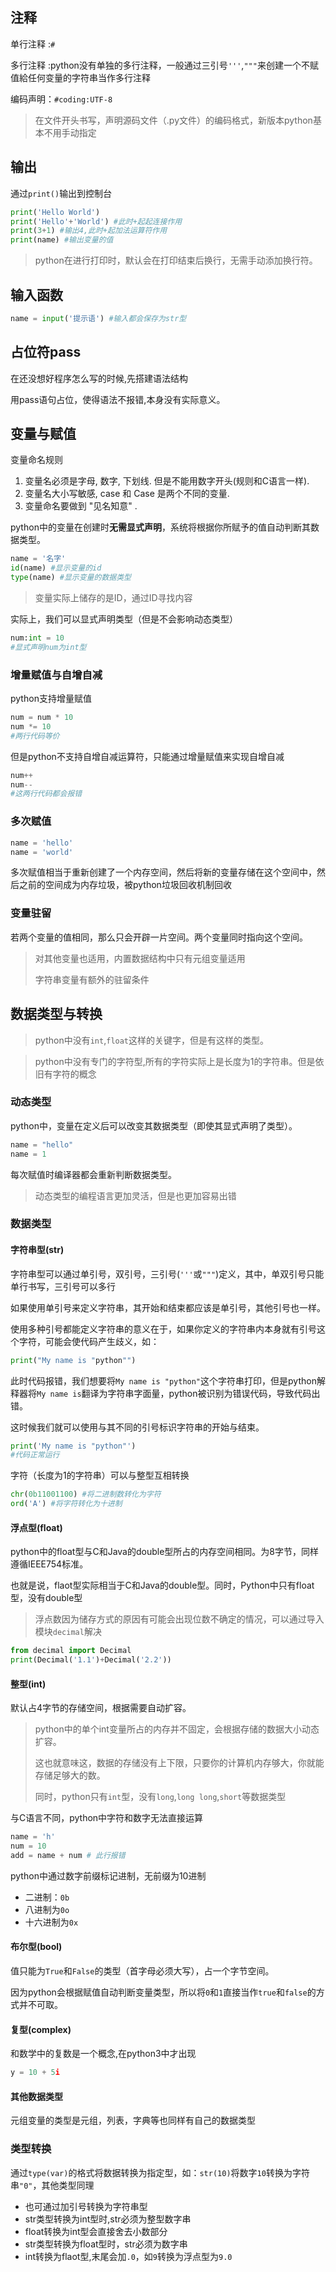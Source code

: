 ## 注释

单行注释 :`#`

多行注释 :python没有单独的多行注释，一般通过三引号`'''`,`"""`来创建一个不赋值給任何变量的字符串当作多行注释

编码声明：`#coding:UTF-8` 

> 在文件开头书写，声明源码文件（.py文件）的编码格式，新版本python基本不用手动指定
## 输出

通过`print()`输出到控制台

```python
print('Hello World')
print('Hello'+'World') #此时+起起连接作用
print(3+1) #输出4,此时+起加法运算符作用
print(name) #输出变量的值
```

> python在进行打印时，默认会在打印结束后换行，无需手动添加换行符。

## 输入函数

```python
name = input('提示语') #输入都会保存为str型
```
## 占位符pass

在还没想好程序怎么写的时候,先搭建语法结构

用pass语句占位，使得语法不报错,本身没有实际意义。

## 变量与赋值

变量命名规则
1. 变量名必须是字母, 数字, 下划线. 但是不能用数字开头(规则和C语言一样).
2. 变量名大小写敏感, case 和 Case 是两个不同的变量.
3. 变量命名要做到 "见名知意" . 

python中的变量在创建时**无需显式声明**，系统将根据你所赋予的值自动判断其数据类型。

```python
name = '名字' 
id(name) #显示变量的id
type(name) #显示变量的数据类型
```

> 变量实际上储存的是ID，通过ID寻找内容

实际上，我们可以显式声明类型（但是不会影响动态类型）
```python
num:int = 10
#显式声明num为int型
```
### 增量赋值与自增自减
python支持增量赋值
```python
num = num * 10
num *= 10
#两行代码等价
```

但是python不支持自增自减运算符，只能通过增量赋值来实现自增自减
```python
num++
num--
#这两行代码都会报错
```

### 多次赋值

```python
name = 'hello'
name = 'world'
```

多次赋值相当于重新创建了一个内存空间，然后将新的变量存储在这个空间中，然后之前的空间成为内存垃圾，被python垃圾回收机制回收

### 变量驻留
若两个变量的值相同，那么只会开辟一片空间。两个变量同时指向这个空间。

> 对其他变量也适用，内置数据结构中只有元组变量适用
> 
> 字符串变量有额外的驻留条件

## 数据类型与转换

> python中没有`int`,`float`这样的关键字，但是有这样的类型。

> python中没有专门的字符型,所有的字符实际上是长度为1的字符串。但是依旧有字符的概念
### 动态类型

python中，变量在定义后可以改变其数据类型（即使其显式声明了类型）。

```python
name = "hello"
name = 1
```

每次赋值时编译器都会重新判断数据类型。

> 动态类型的编程语言更加灵活，但是也更加容易出错

### 数据类型

#### 字符串型(str)

字符串型可以通过单引号，双引号，三引号(`'''`或`"""`)定义，其中，单双引号只能单行书写，三引号可以多行

如果使用单引号来定义字符串，其开始和结束都应该是单引号，其他引号也一样。

使用多种引号都能定义字符串的意义在于，如果你定义的字符串内本身就有引号这个字符，可能会使代码产生歧义，如：
```python
print("My name is "python"")
```
此时代码报错，我们想要将`My name is "python"`这个字符串打印，但是python解释器将`My name is`翻译为字符串字面量，python被识别为错误代码，导致代码出错。

这时候我们就可以使用与其不同的引号标识字符串的开始与结束。
```python
print('My name is "python"')
#代码正常运行
```

字符（长度为1的字符串）可以与整型互相转换
```python
chr(0b11001100) #将二进制数转化为字符
ord('A') #将字符转化为十进制
```

#### 浮点型(float)
python中的float型与C和Java的double型所占的内存空间相同。为8字节，同样遵循IEEE754标准。

也就是说，flaot型实际相当于C和Java的double型。同时，Python中只有float型，没有double型

> 浮点数因为储存方式的原因有可能会出现位数不确定的情况，可以通过导入模块`decimal`解决

```python
from decimal import Decimal
print(Decimal('1.1')+Decimal('2.2'))
```

#### 整型(int)

默认占4字节的存储空间，根据需要自动扩容。

> python中的单个int变量所占的内存并不固定，会根据存储的数据大小动态扩容。
> 
> 这也就意味这，数据的存储没有上下限，只要你的计算机内存够大，你就能存储足够大的数。
> 
> 同时，python只有`int`型，没有`long`,`long long`,`short`等数据类型

与C语言不同，python中字符和数字无法直接运算
```python
name = 'h'
num = 10
add = name + num # 此行报错
```

python中通过数字前缀标记进制，无前缀为10进制
- 二进制：`0b`
- 八进制为`0o`
- 十六进制为`0x`
#### 布尔型(bool)

值只能为`True`和`False`的类型（首字母必须大写），占一个字节空间。

因为python会根据赋值自动判断变量类型，所以将`0`和`1`直接当作`true`和`false`的方式并不可取。

#### 复型(complex)
和数学中的复数是一个概念,在python3中才出现
```python
y = 10 + 5i
```

#### 其他数据类型

元组变量的类型是元组，列表，字典等也同样有自己的数据类型

### 类型转换

通过`type(var)`的格式将数据转换为指定型，如：`str(10)`将数字`10`转换为字符串`"0"`，其他类型同理

-  也可通过加引号转换为字符串型
- str类型转换为int型时,str必须为整型数字串
- float转换为int型会直接舍去小数部分
- str类型转换为float型时，str必须为数字串
- int转换为flaot型,末尾会加`.0`，如`9`转换为浮点型为`9.0`
